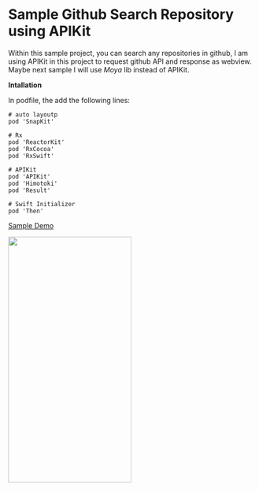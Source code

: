 # Sample Github Search Repository using APIKit

Within this sample project, you can search any repositories in github, I am using APIKit in this project to request github API and response as webview. Maybe next sample I will use *Moya* lib instead of APIKit. 

**Intallation**

In podfile, the add the following lines:
    
```
# auto layoutp
pod 'SnapKit'

# Rx
pod 'ReactorKit'
pod 'RxCocoa'
pod 'RxSwift'

# APIKit
pod 'APIKit'
pod 'Himotoki'
pod 'Result'
 
# Swift Initializer
pod 'Then'

```
[Sample Demo](https://camo.qiitausercontent.com/3812dbc59bbe5f2386b18e8dd380d984dc08dde0/68747470733a2f2f71696974612d696d6167652d73746f72652e73332e616d617a6f6e6177732e636f6d2f302f3237393536322f38653266663661622d636665352d663432622d393766622d3764373965613236363035312e676966)

<img align="center" width="250" height="500" src="https://camo.qiitausercontent.com/3812dbc59bbe5f2386b18e8dd380d984dc08dde0/68747470733a2f2f71696974612d696d6167652d73746f72652e73332e616d617a6f6e6177732e636f6d2f302f3237393536322f38653266663661622d636665352d663432622d393766622d3764373965613236363035312e676966">

